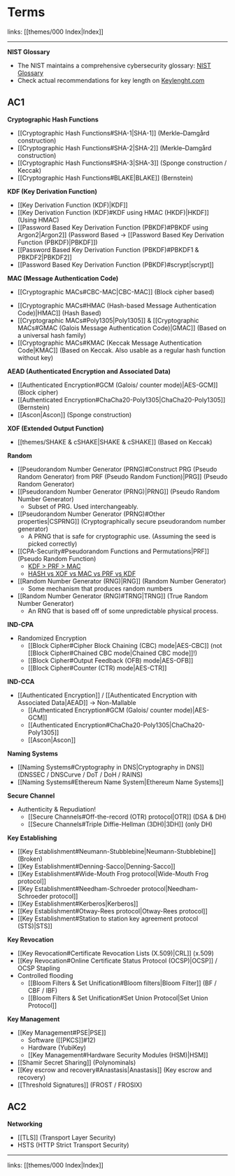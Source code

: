 # Terms

links: [[themes/000 Index|Index]]

---

**NIST Glossary**

- The NIST maintains a comprehensive cybersecurity glossary: [NIST Glossary](https://csrc.nist.gov/glossary)
- Check actual recommendations for key length on [Keylenght.com](https://www.keylength.com/)

## AC1

**Cryptographic Hash Functions**

* [[Cryptographic Hash Functions#SHA-1|SHA-1]] (Merkle–Damgård construction)
* [[Cryptographic Hash Functions#SHA-2|SHA-2]] (Merkle–Damgård construction)
* [[Cryptographic Hash Functions#SHA-3|SHA-3]] (Sponge construction / Keccak)
* [[Cryptographic Hash Functions#BLAKE|BLAKE]] (Bernstein)

**KDF (Key Derivation Function)** 

* [[Key Derivation Function (KDF)|KDF]]
* [[Key Derivation Function (KDF)#KDF using HMAC (HKDF)|HKDF]] (Using HMAC)
* [[Password Based Key Derivation Function (PBKDF)#PBKDF using Argon2|Argon2]] (Password Based $\rightarrow$ [[Password Based Key Derivation Function (PBKDF)|PBKDF]])
* [[Password Based Key Derivation Function (PBKDF)#PBKDF1 & PBKDF2|PBKDF2]]
* [[Password Based Key Derivation Function (PBKDF)#scrypt|scrypt]]

**MAC (Message Authentication Code)**

- [[Cryptographic MACs#CBC-MAC|CBC-MAC]] (Block cipher based)
* [[Cryptographic MACs#HMAC (Hash-based Message Authentication Code)|HMAC]] (Hash Based)
* [[Cryptographic MACs#Poly1305|Poly1305]] & [[Cryptographic MACs#GMAC (Galois Message Authentication Code)|GMAC]] (Based on a universal hash family)
* [[Cryptographic MACs#KMAC (Keccak Message Authentication Code|KMAC]] (Based on Keccak. Also usable as a regular hash function without key)

**AEAD (Authenticated Encryption and Associated Data)**

* [[Authenticated Encryption#GCM (Galois/ counter mode)|AES-GCM]] (Block cipher)
* [[Authenticated Encryption#ChaCha20-Poly1305|ChaCha20-Poly1305]] (Bernstein)
* [[Ascon|Ascon]] (Sponge construction)

**XOF (Extended Output Function)**

* [[themes/SHAKE & cSHAKE|SHAKE & cSHAKE]] (Based on Keccak)

**Random**

* [[Pseudorandom Number Generator (PRNG)#Construct PRG (Pseudo Random Generator) from PRF (Pseudo Random Function)|PRG]] (Pseudo Random Generator)
* [[Pseudorandom Number Generator (PRNG)|PRNG]] (Pseudo Random Number Generator)
	* Subset of PRG. Used interchangeably.
* [[Pseudorandom Number Generator (PRNG)#Other properties|CSPRNG]] (Cryptographically secure pseudorandom number generator)
	* A PRNG that is safe for cryptographic use. (Assuming the seed is picked correctly)
* [[CPA-Security#Pseudorandom Functions and Permutations|PRF]] (Pseudo Random Function) 
	* [KDF > PRF > MAC](https://crypto.stackexchange.com/a/60652)
	* [HASH vs XOF vs MAC vs PRF vs KDF](https://www.cryptosys.net/pki/manpki/pki_prfxof.html)
* [[Random Number Generator (RNG)|RNG]] (Random Number Generator)
	* Some mechanism that produces random numbers
* [[Random Number Generator (RNG)#TRNG|TRNG]] (True Random Number Generator)
	* An RNG that is based off of some unpredictable physical process.

**IND-CPA**

- Randomized Encryption
	- [[Block Cipher#Cipher Block Chaining (CBC) mode|AES-CBC]] (not [[Block Cipher#Chained CBC mode|Chained CBC mode]]!)
	- [[Block Cipher#Output Feedback (OFB) mode|AES-OFB]]
	- [[Block Cipher#Counter (CTR) mode|AES-CTR]]

**IND-CCA**

- [[Authenticated Encryption]] / [[Authenticated Encryption with Associated Data|AEAD]] $\rightarrow$ Non-Mallable
	- [[Authenticated Encryption#GCM (Galois/ counter mode)|AES-GCM]]
	- [[Authenticated Encryption#ChaCha20-Poly1305|ChaCha20-Poly1305]]
	- [[Ascon|Ascon]]

**Naming Systems**

- [[Naming Systems#Cryptography in DNS|Cryptography in DNS]] (DNSSEC / DNSCurve / DoT / DoH / RAINS)
- [[Naming Systems#Ethereum Name System|Ethereum Name Systems]]

**Secure Channel**

- Authenticity & Repudiation!
	- [[Secure Channels#Off-the-record (OTR) protocol|OTR]] (DSA & DH)
	- [[Secure Channels#Triple Diffie-Hellman (3DH)|3DH]] (only DH)

**Key Establishing**

- [[Key Establishment#Neumann-Stubblebine|Neumann-Stubblebine]] (Broken)
- [[Key Establishment#Denning-Sacco|Denning-Sacco]]
- [[Key Establishment#Wide-Mouth Frog protocol|Wide-Mouth Frog protocol]]
- [[Key Establishment#Needham-Schroeder protocol|Needham-Schroeder protocol]]
- [[Key Establishment#Kerberos|Kerberos]]
- [[Key Establishment#Otway-Rees protocol|Otway-Rees protocol]]
- [[Key Establishment#Station to station key agreement protocol (STS)|STS]]

**Key Revocation**

- [[Key Revocation#Certificate Revocation Lists (X.509)|CRL]] (x.509)
- [[Key Revocation#Online Certificate Status Protocol (OCSP)|OCSP]] / OCSP Stapling
- Controlled flooding
	- [[Bloom Filters & Set Unification#Bloom filters|Bloom Filter]] (BF / CBF / IBF)
	- [[Bloom Filters & Set Unification#Set Union Protocol|Set Union Protocol]]

**Key Management**

- [[Key Management#PSE|PSE]]
	- Software ([[PKCS]]#12)
	- Hardware (YubiKey)
	- [[Key Management#Hardware Security Modules (HSM)|HSM]]
- [[Shamir Secret Sharing]] (Polynominals)
- [[Key escrow and recovery#Anastasis|Anastasis]] (Key escrow and recovery)
- [[Threshold Signatures]] (FROST / FROSIX)

## AC2

**Networking**

- [[TLS]] (Transport Layer Security)
- HSTS (HTTP Strict Transport Security)

---
links: [[themes/000 Index|Index]]